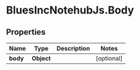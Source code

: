 # BluesIncNotehubJs.Body

## Properties

Name | Type | Description | Notes
------------ | ------------- | ------------- | -------------
**body** | **Object** |  | [optional] 


